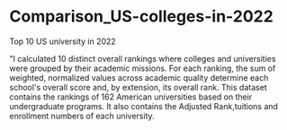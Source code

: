 # Comparison_US-colleges-in-2022
Top 10 US university in 2022

"I calculated 10 distinct overall rankings where colleges and universities were grouped by their academic missions. For each ranking, the sum of weighted, normalized values across academic quality determine each school's overall score and, by extension, its overall rank.
This dataset contains the rankings of 162 American universities based on their undergraduate programs. It also contains the Adjusted Rank,tuitions and enrollment numbers of each university.
